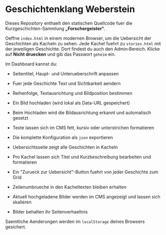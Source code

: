 # Geschichtenklang Weberstein

Dieses Repository enthaelt den statischen Quellcode fuer die Kurzgeschichten-Sammlung **„Forschergeister“**.

Oeffne `index.html` in einem modernen Browser, um die Uebersicht der Geschichten als Kacheln zu sehen. Jede Kachel fuehrt zu `stories.html` mit der jeweiligen Geschichte. Dort findest du auch den Admin‑Bereich. Klicke auf **Nicht druecken** und gib das Passwort `geheim` ein.

Im Dashboard kannst du:

- Seitentitel, Haupt- und Unterueberschrift anpassen
- Fuer jede Geschichte Text und Sichtbarkeit aendern
- Reihenfolge, Textausrichtung und Bildposition bestimmen
- Ein Bild hochladen (wird lokal als Data-URL gespeichert)
- Beim Hochladen wird die Bildausrichtung erkannt und automatisch gesetzt
- Texte lassen sich im CMS fett, kursiv oder unterstrichen formatieren
- Die komplette Konfiguration als `json` exportieren

- Uebersichtsseite zeigt alle Geschichten in Kacheln
- Pro Kachel lassen sich Titel und Kurzbeschreibung bearbeiten und formatieren
- Ein "Zurueck zur Uebersicht"-Button fuehrt von jeder Geschichte zum Grid
- Zeilenumbrueche in den Kacheltexten bleiben erhalten
- Aktuell hochgeladene Bilder werden im CMS angezeigt und lassen sich skalieren
- Bilder behalten ihr Seitenverhaeltnis

Saemtliche Aenderungen werden im `localStorage` deines Browsers gesichert.
